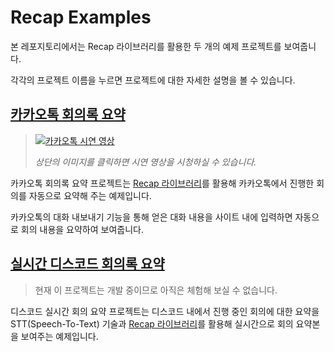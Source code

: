 # Recap Examples
본 레포지토리에서는 Recap 라이브러리를 활용한 두 개의 예제 프로젝트를 보여줍니다.

각각의 프로젝트 이름을 누르면 프로젝트에 대한 자세한 설명을 볼 수 있습니다.


## [카카오톡 회의록 요약](https://github.com/team-recap/recap-examples/tree/main/kakaotalk)

> [![카카오톡 시연 영상](http://img.youtube.com/vi/G4gBvF9SZR0/0.jpg)](https://youtu.be/G4gBvF9SZR0)
> 
> _상단의 이미지를 클릭하면 시연 영상을 시청하실 수 있습니다._

카카오톡 회의록 요약 프로젝트는 [Recap 라이브러리](https://github.com/team-recap/recap)를 활용해 카카오톡에서 진행한 회의를 자동으로 요약해 주는 예제입니다.

카카오톡의 대화 내보내기 기능을 통해 얻은 대화 내용을 사이트 내에 입력하면 자동으로 회의 내용을 요약하여 보여줍니다.

## [실시간 디스코드 회의록 요약](https://github.com/team-recap/recap-examples/tree/main/discord)
> 현재 이 프로젝트는 개발 중이므로 아직은 체험해 보실 수 없습니다.

디스코드 실시간 회의 요약 프로젝트는 디스코드 내에서 진행 중인 회의에 대한 요약을 STT(Speech-To-Text) 기술과 [Recap 라이브러리](https://github.com/team-recap/recap)를 활용해 실시간으로 회의 요약본을 보여주는 예제입니다.
